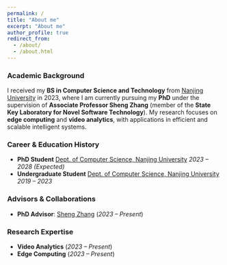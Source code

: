 ```yaml
---
permalink: /
title: "About me"
excerpt: "About me"
author_profile: true
redirect_from: 
  - /about/
  - /about.html
---
```


### **Academic Background**  

I received my **BS in Computer Science and Technology** from [Nanjing University](https://www.nju.edu.cn/) in 2023, where I am currently pursuing my **PhD** under the supervision of **Associate Professor Sheng Zhang** (member of the **State Key Laboratory for Novel Software Technology**). My research focuses on **edge computing** and **video analytics**, with applications in efficient and scalable intelligent systems.  

### **Career & Education History**  

- **PhD Student**  [Dept. of Computer Science, Nanjing University](https://cs.nju.edu.cn/)  *2023 – 2028 (Expected)*  
- **Undergraduate Student**  [Dept. of Computer Science, Nanjing University](https://cs.nju.edu.cn/)  *2019 – 2023*  

### **Advisors & Collaborations**  

- **PhD Advisor**: [Sheng Zhang](https://...) (*2023 – Present*)  

### **Research Expertise**  

- **Video Analytics** (*2023 – Present*)  
- **Edge Computing** (*2023 – Present*)  

